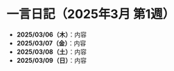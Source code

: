 <link rel="stylesheet" href="style.css">

# 一言日記（2025年3月 第1週）

- **2025/03/06（木）**：内容
- **2025/03/07（金）**：内容
- **2025/03/08（土）**：内容
- **2025/03/09（日）**：内容
